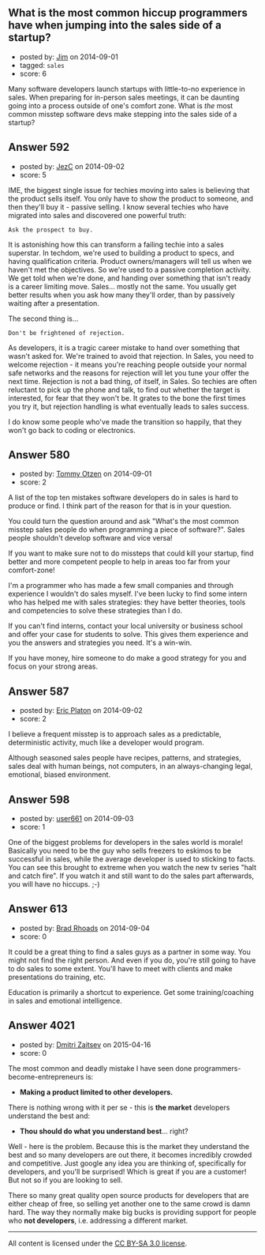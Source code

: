 ## What is the most common hiccup programmers have when jumping into the sales side of a startup?

- posted by: [Jim](https://stackexchange.com/users/1107627/jim) on 2014-09-01
- tagged: `sales`
- score: 6

<p>Many software developers launch startups with little-to-no experience in sales.  When preparing for in-person sales meetings, it can be daunting going into a process outside of one's comfort zone.  What is <em>the</em> most common misstep software devs make stepping into the sales side of a startup?</p>



## Answer 592

- posted by: [JezC](https://stackexchange.com/users/87431/jezc) on 2014-09-02
- score: 5

<p>IME, the biggest single issue for techies moving into sales is believing that the product sells itself. You only have to show the product to someone, and then they'll buy it - passive selling. I know several techies who have migrated into sales and discovered one powerful truth:</p>

<pre><code>Ask the prospect to buy.
</code></pre>

<p>It is astonishing how this can transform a failing techie into a sales superstar. In techdom, we're used to building a product to specs, and having qualification criteria. Product owners/managers will tell us when we haven't met the objectives. So we're used to a passive completion activity. We get told when we're done, and handing over something that isn't ready is a career limiting move. Sales... mostly not the same. You usually get better results when you ask how many they'll order, than by passively waiting after a presentation.</p>

<p>The second thing is... </p>

<pre><code>Don't be frightened of rejection. 
</code></pre>

<p>As developers, it is a tragic career mistake to hand over something that wasn't asked for. We're trained to avoid that rejection. In Sales, you need to welcome rejection - it means you're reaching people outside your normal safe networks and the reasons for rejection will let you tune your offer the next time. Rejection is not a bad thing, of itself, in Sales. So techies are often reluctant to pick up the phone and talk, to find out whether the target is interested, for fear that they won't be. It grates to the bone the first times you try it, but rejection handling is what eventually leads to sales success.</p>

<p>I do know some people who've made the transition so happily, that they won't go back to coding or electronics. </p>



## Answer 580

- posted by: [Tommy Otzen](https://stackexchange.com/users/4026382/tommy-otzen) on 2014-09-01
- score: 2

<p>A list of the top ten mistakes software developers do in sales is hard to produce or find. I think part of the reason for that is in your question.</p>

<p>You could turn the question around and ask "What's the most common misstep sales people do when programming a piece of software?". Sales people shouldn't develop software and vice versa!</p>

<p>If you want to make sure not to do missteps that could kill your startup, find better and more competent people to help in areas too far from your comfort-zone!</p>

<p>I'm a programmer who has made a few small companies and through experience I wouldn't do sales myself. I've been lucky to find some intern who has helped me with sales strategies: they have better theories, tools and competencies to solve these strategies than I do. </p>

<p>If you can't find interns, contact your local university or business school and offer your case for students to solve. This gives them experience and you the answers and strategies you need. It's a win-win.</p>

<p>If you have money, hire someone to do make a good strategy for you and focus on your strong areas.</p>



## Answer 587

- posted by: [Eric Platon](https://stackexchange.com/users/1533/eric-platon) on 2014-09-02
- score: 2

<p>I believe a frequent misstep is to approach sales as a predictable, deterministic activity, much like a developer would program.</p>

<p>Although seasoned sales people have recipes, patterns, and strategies, sales deal with human beings, not computers, in an always-changing legal, emotional, biased environment.</p>



## Answer 598

- posted by: [user661](https://stackexchange.com/users/4975715/user661) on 2014-09-03
- score: 1

<p>One of the biggest problems for developers in the sales world is morale! Basically you need to be the guy who sells freezers to eskimos to be successful in sales, while the average developer is used to sticking to facts. You can see this brought to extreme when you watch the new tv series "halt and catch fire". If you watch it and still want to do the sales part afterwards, you will have no hiccups. ;-)</p>



## Answer 613

- posted by: [Brad Rhoads](https://stackexchange.com/users/42121/brad-rhoads) on 2014-09-04
- score: 0

<p>It could be a great thing to find a sales guys as a partner in some way. You might not find the right person. And even if you do, you're still going to have to do sales to some extent. You'll have to meet with clients and make presentations do training, etc.</p>

<p>Education is primarily a shortcut to experience. Get some training/coaching in sales and emotional intelligence. </p>



## Answer 4021

- posted by: [Dmitri Zaitsev](https://stackexchange.com/users/1769946/dmitri-zaitsev) on 2015-04-16
- score: 0

<p>The most common and deadly mistake I have seen done programmers-become-entrepreneurs is:</p>

<ul>
<li><strong>Making a product limited to other developers.</strong></li>
</ul>

<p>There is nothing wrong with it per se - this is <strong>the market</strong> developers understand the best and: </p>

<ul>
<li><strong>Thou should do what you understand best</strong>... right?</li>
</ul>

<p>Well - here is the problem. Because this is the market they understand the best and so many developers are out there, it becomes incredibly crowded and competitive. Just google any idea you are thinking of, specifically for developers, and you'll be surprised! Which is great if you are a customer! But not so if you are looking to sell.</p>

<p>There so many great quality open source products for developers that are either cheap of free, so selling yet another one to the same crowd is damn hard. The way they normally make big bucks is providing support for people who <strong>not developers</strong>, i.e. addressing a different market.</p>




---

All content is licensed under the [CC BY-SA 3.0 license](https://creativecommons.org/licenses/by-sa/3.0/).
